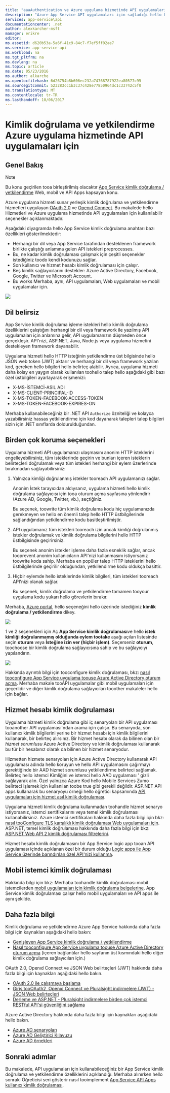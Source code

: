 ```yaml
---
title: "aaaAuthentication ve Azure uygulama hizmetinde API uygulamaları için yetkilendirme | Microsoft Docs"
description: "Azure App Service API uygulamaları için sağladığı hello kimlik doğrulama ve yetkilendirme hizmetleri hakkında bilgi edinin."
services: app-service\api
documentationcenter: .net
author: alexkarcher-msft
manager: erikre
editor: 
ms.assetid: d620b53a-5a6f-41c9-84c7-f7ef5ff02ae7
ms.service: app-service-api
ms.workload: na
ms.tgt_pltfrm: na
ms.devlang: na
ms.topic: article
ms.date: 05/23/2016
ms.author: alkarche
ms.openlocfilehash: 6d26754b8b606ec232a74768787922ea80577c95
ms.sourcegitcommit: 523283cc1b3c37c428e77850964dc1c33742c5f0
ms.translationtype: MT
ms.contentlocale: tr-TR
ms.lasthandoff: 10/06/2017
---
```

# <a name="authentication-and-authorization-for-api-apps-in-azure-app-service"></a>Kimlik doğrulama ve yetkilendirme Azure uygulama hizmetinde API uygulamaları için
## <a name="overview"></a>Genel Bakış
> [!NOTE]
> Bu konu geçirilen tooa birleştirilmiş olacaktır [App Service kimlik doğrulama / yetkilendirme](../app-service/app-service-authentication-overview.md) Web, mobil ve API Apps kapsayan konu.
> 
> 

Azure uygulama hizmeti sunar yerleşik kimlik doğrulama ve yetkilendirme hizmetleri uygulayan [OAuth 2.0](#oauth) ve [Openıd Connect](#oauth). Bu makalede hello Hizmetleri ve Azure uygulama hizmetinde API uygulamaları için kullanılabilir seçenekler açıklanmaktadır.

Aşağıdaki diyagramda hello App Service kimlik doğrulama anahtarı bazı özellikleri gösterilmektedir:

* Herhangi bir dil veya App Service tarafından desteklenen framework birlikte çalıştığı anlamına gelen API istekleri preprocesses.
* Bu, ne kadar kimlik doğrulaması çalışmak için çeşitli seçenekler istediğiniz toodo kendi kodunuzu sağlar.
* Son kullanıcı ve hizmet hesabı kimlik doğrulaması için çalışır. 
* Beş kimlik sağlayıcılarını destekler: Azure Active Directory, Facebook, Google, Twitter ve Microsoft Account.
* Bu works Merhaba, aynı, API uygulamaları, Web uygulamaları ve mobil uygulamalar için.

![](./media/app-service-api-authentication/api-apps-overview.png)

## <a name="language-agnostic"></a>Dil belirsiz
App Service kimlik doğrulama işleme istekleri hello kimlik doğrulama özelliklerini çalıştığını herhangi bir dil veya framework ile yazılmış API uygulamaları için anlamına gelir, API uygulamanızın düşmeden önce gerçekleşir.  API'nizi, ASP.NET, Java, Node.js veya uygulama hizmetini destekleyen framework dayanabilir.

Uygulama hizmeti hello HTTP isteğinin yetkilendirme üst bilgisinde hello JSON web token (JWT) aktarır ve herhangi bir dil veya framework yazılan kod, gereken hello bilgileri hello belirteç alabilir. Ayrıca, uygulama hizmeti daha kolay en yaygın olarak kullanılan toohello talep hello aşağıdaki gibi bazı özel üstbilgileri ayarlayarak erişmenizi:

* X-MS-İSTEMCİ-ASIL ADI
* X-MS-CLIENT-PRINCIPAL-ID
* X-MS-TOKEN-FACEBOOK-ACCESS-TOKEN
* X-MS-TOKEN-FACEBOOK-EXPIRES-ON

Merhaba kullanabileceğiniz bir .NET API `Authorize` özniteliği ve kolayca yazabilirsiniz hassas yetkilendirme için kod dayanarak talepleri talep bilgileri sizin için .NET sınıflarda doldurulduğundan.

## <a name="multiple-protection-options"></a>Birden çok koruma seçenekleri
Uygulama hizmeti API uygulamanızı ulaşmasını anonim HTTP isteklerini engelleyebilirsiniz, tüm isteklerinde geçirin ve bunları içeren isteklerin belirteçleri doğrulamak veya tüm istekleri herhangi bir eylem üzerlerinde bırakmadan sağlayabilirsiniz:

1. Yalnızca kimliği doğrulanmış istekler tooreach API uygulamanızı sağlar.
   
    Anonim İstek tarayıcıdan aldıysanız, uygulama hizmeti hello kimlik doğrulama sağlayıcısı için tooa oturum açma sayfasına yönlendirir (Azure AD, Google, Twitter, vb.), seçtiğiniz. 
   
    Bu seçenek, toowrite tüm kimlik doğrulama kodu hiç uygulamanızda gerekmeyen ve hello en önemli talep hello HTTP üstbilgilerinde sağlandığından yetkilendirme kodu basitleştirilmiştir.
2. API uygulamanız tüm istekleri tooreach izin ancak kimliği doğrulanmış istekler doğrulamak ve kimlik doğrulama bilgilerini hello HTTP üstbilgisinde geçirirsiniz.
   
    Bu seçenek anonim istekler işleme daha fazla esneklik sağlar, ancak tooprevent anonim kullanıcıların API'nizi kullanmasını istiyorsanız toowrite koda sahip. Merhaba en popüler talep HTTP isteklerini hello üstbilgilerinde geçirilir olduğundan, yetkilendirme kodu oldukça basittir.
3. Hiçbir eylemde hello isteklerinde kimlik bilgileri, tüm istekleri tooreach API'nizi olanak sağlar.
   
    Bu seçenek, kimlik doğrulama ve yetkilendirme tamamen tooyour uygulama kodu yukarı hello görevlerin bırakır.

Merhaba, [Azure portal](https://portal.azure.com/), hello seçeneğini hello üzerinde istediğiniz **kimlik doğrulama / yetkilendirme** dikey.

![](./media/app-service-api-authentication/authblade.png)

1 ve 2 seçenekleri için Aç **App Service kimlik doğrulaması**ve hello **istek kimliği doğrulanmamış olduğunda eylem tootake** aşağı açılan listesinde seçin **oturum** veya **İsteğine izin ver (hiçbir işlem)**.  Seçerseniz **oturum**, toochoose bir kimlik doğrulama sağlayıcısına sahip ve bu sağlayıcıyı yapılandırın.

![](./media/app-service-api-authentication/actiontotake.png)

Hakkında ayrıntılı bilgi için tooconfigure kimlik doğrulaması, bkz: [nasıl tooconfigure App Service uygulama toouse Azure Active Directory oturum açma](../app-service-mobile/app-service-mobile-how-to-configure-active-directory-authentication.md). Merhaba makale tooAPI uygulamalar gibi mobil uygulamaları için geçerlidir ve diğer kimlik doğrulama sağlayıcıları tooother makaleler hello için bağlar.

## <a id="internal"></a>Hizmet hesabı kimlik doğrulaması
Uygulama hizmeti kimlik doğrulama gibi iç senaryoları bir API uygulaması tooanother API uygulaması'ndan arama için çalışır. Bu senaryoda, son kullanıcı kimlik bilgilerini yerine bir hizmet hesabı için kimlik bilgilerini kullanarak, bir belirteç alırsınız. Bir hizmet hesabı olarak da bilinen olan bir *hizmet sorumlusu* Azure Active Directory ve kimlik doğrulaması kullanarak bu tür bir hesabınız olarak da bilinen bir hizmet senaryodur. 

Hizmetten hizmete senaryoları için Azure Active Directory kullanarak API uygulaması adında hello koruyun ve hello API uygulamasını çağırmayı gerektiğinde bir AAD hizmet sorumlusu yetkilendirme belirteci sağlamak. Belirteç hello istemci Kimliğini ve istemci hello AAD uygulaması ' gizli sağlayarak alın. Özel yalnızca Azure Kod hello Mobile Services Zumo belirteci işlemek için kullanılan toobe true gibi gerekli değildir. ASP.NET API apps kullanarak bu senaryoyu örneği hello öğretici kapsamında [API uygulamaları için hizmet asıl kimlik doğrulaması](app-service-api-dotnet-service-principal-auth.md).

Uygulama hizmeti kimlik doğrulama kullanmadan toohandle hizmet senaryo istiyorsanız, istemci sertifikalarını veya temel kimlik doğrulaması kullanabilirsiniz. Azure istemci sertifikaları hakkında daha fazla bilgi için bkz: [nasıl tooConfigure TLS karşılıklı kimlik doğrulaması Web uygulamaları için](../app-service-web/app-service-web-configure-tls-mutual-auth.md). ASP.NET, temel kimlik doğrulaması hakkında daha fazla bilgi için bkz: [ASP.NET Web API 2 kimlik doğrulaması filtrelerini](http://www.asp.net/web-api/overview/security/authentication-filters).

Hizmet hesabı kimlik doğrulamasını bir App Service logic app tooan API uygulaması içinde açıklanan özel bir durum olduğu [Logic apps ile App Service üzerinde barındırılan özel API'nizi kullanma](../logic-apps/logic-apps-custom-hosted-api.md).

## <a name="mobile-client-authentication"></a>Mobil istemci kimlik doğrulaması
Hakkında bilgi için bkz: Merhaba toohandle kimlik doğrulaması mobil istemcilerden [mobil uygulamaları için kimlik doğrulama belgelerine](../app-service-mobile/app-service-mobile-ios-get-started-users.md). App Service kimlik doğrulaması çalışır hello mobil uygulamaları ve API apps ile aynı şekilde.

## <a name="more-information"></a>Daha fazla bilgi
Kimlik doğrulama ve yetkilendirme Azure App Service hakkında daha fazla bilgi için kaynakları aşağıdaki hello bakın:

* [Genişleyen App Service kimlik doğrulama / yetkilendirme](https://azure.microsoft.com/blog/announcing-app-service-authentication-authorization/)
* [Nasıl tooconfigure App Service uygulama toouse Azure Active Directory oturum açma](../app-service-mobile/app-service-mobile-how-to-configure-active-directory-authentication.md) (içeren bağlantılar hello sayfanın üst kısmındaki hello diğer kimlik doğrulama sağlayıcıları için.) 

OAuth 2.0, Openıd Connect ve JSON Web belirteçleri (JWT) hakkında daha fazla bilgi için kaynakları aşağıdaki hello bakın.

* [OAuth 2.0 ile çalışmaya başlama](http://shop.oreilly.com/product/0636920021810.do "OAuth 2.0 ile çalışmaya başlama") 
* [Giriş tooOAuth2, Openıd Connect ve Pluralsight indirmelere (JWT) - JSON Web belirteçleri](http://www.pluralsight.com/courses/oauth2-json-web-tokens-openid-connect-introduction) 
* [Derleme ve ASP.NET - Pluralsight indirmelere birden çok istemci RESTful API'si güvenliğini sağlama](http://www.pluralsight.com/courses/building-securing-restful-api-aspdotnet)

Azure Active Directory hakkında daha fazla bilgi için kaynakları aşağıdaki hello bakın.

* [Azure AD senaryoları](http://aka.ms/aadscenarios)
* [Azure AD Geliştirici Kılavuzu](http://aka.ms/aaddev)
* [Azure AD örnekleri](http://aka.ms/aadsamples)

## <a name="next-steps"></a>Sonraki adımlar
Bu makalede, API uygulamaları için kullanabileceğiniz bir App Service kimlik doğrulama ve yetkilendirme özelliklerini açıklandığı. Merhaba alınırken hello sonraki Öğreticisi seri gösterir nasıl tooimplement [App Service API Apps kullanıcı kimlik doğrulaması](app-service-api-dotnet-user-principal-auth.md).

